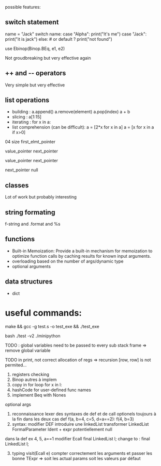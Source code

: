 possible features:

## switch statement
name = "Jack"
switch name:
    case "Alpha":
        print("It's me")
    case "Jack":
        print("it is jack")
    else: # or default ?
        print("not found")

use 
Ebinop(Binop.BEq, e1, e2)

Not groudbreaking but very effective again

## ++ and -- operators
Very simple but very effective

## list operations
 - building :
    a.append()
    a.remove(element)
    a.pop(index)
    a + b
 - slicing : a[1:15]
 - iterating : for x in a:
 - list comprehension (can be difficult):
    a = [2*x for x in a]
    a = [x for x in a if x>0]


04 size first_elmt_pointer

value_pointer next_pointer

value_pointer next_pointer

next_pointer null



## classes
Lot of work but probably interesting

## string formating
f-string and .format and %s

## functions
 - Built-in Memoization: Provide a built-in mechanism for memoization to optimize function calls by caching results for known input arguments.
 - overloading based on the number of args/dynamic type
 - optional arguments




## data structures
 - dict 


# useful commands:

make && gcc -g test.s -o test_exe && ./test_exe

bash ./test -v2 ./minipython


TODO : global variables need to be passed to every sub stack frame => remove global variable

TODO in print, not correct allocation of regs => recursion [row, row] is not permited...

1. registers checking
2. Binop autres à implem
3. copy in for loop
for x in l:
4. hashCode for user-defined func names
5. implement Beq with Nones


optional args
1. reconnaissance lexer des syntaxes de def et de call 
optionels toujours à la fin dans les deux cas
def f(a, b=4, c=5, d=a==2):
f(4, b=3)
2. syntax:
modifier DEF introduire une linkedList<Ident> 
transformer LinkedList<Parameter>
FormalParameter Ident + expr potentiellement null

dans la def ex 4, 5, a==1
modifier Ecall
  final LinkedList<Expr> l;
change to :
  final LinkedList<Parameter> l;

3. typing
visit(Ecall e) 
compter correctement les arguments 
et passer les bonne TExpr => soit les actual params soit les valeurs par défaut

